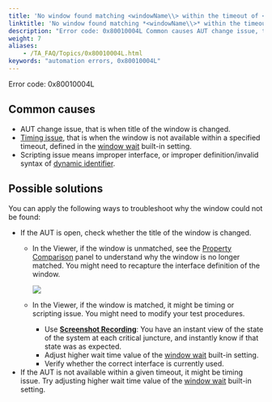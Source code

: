 ```yaml
--- 
title: 'No window found matching <windowName\\> within the timeout of <value\\> seconds. Please check the interface definition for <windowName\\>, or set a longer timeout with the "window wait" setting.'
linktitle: 'No window found matching *<windowName\\>* within the timeout of *<value\\>* seconds. Please check the interface definition for *<windowName\\>*, or set a longer timeout with the "window wait" setting.'
description: "Error code: 0x80010004L Common causes AUT change issue, that is when title of the window is changed. Timing issue , that is when the window is not available within a specified timeout, defined in the ..."
weight: 7
aliases: 
    - /TA_FAQ/Topics/0x80010004L.html
keywords: "automation errors, 0x80010004L"
---
```


Error code: 0x80010004L

## Common causes

-   AUT change issue, that is when title of the window is changed.
-   [Timing issue](/TA_Automation/Topics/Automation_practices_Timing.html), that is when the window is not available within a specified timeout, defined in the [window wait](/TA_Automation/Topics/bis_window_wait.html) built-in setting.
-   Scripting issue means improper interface, or improper definition/invalid syntax of [dynamic identifier](/TA_Help/Topics/The_test_language_dynamic_identifiers.html).

## Possible solutions

You can apply the following ways to troubleshoot why the window could not be found:

-   If the AUT is open, check whether the title of the window is changed.
    -   In the Viewer, if the window is unmatched, see the [Property Comparison](/TA_Help/Topics/ug_Inteface_properties_comparison_panel.html) panel to understand why the window is no longer matched. You might need to recapture the interface definition of the window.

        ![](/images/TA_Help/Images/Properties_comparison_panel_interface_entity.png)

    -   In the Viewer, if the window is matched, it might be timing or scripting issue. You might need to modify your test procedures.
        -   Use [**Screenshot Recording**](/TA_Help/Topics/ug_Screenshot_recording.html): You have an instant view of the state of the system at each critical juncture, and instantly know if that state was as expected.
        -   Adjust higher wait time value of the [window wait](/TA_Automation/Topics/bis_window_wait.html) built-in setting.
        -   Verify whether the correct interface is currently used.
-   If the AUT is not available within a given timeout, it might be timing issue. Try adjusting higher wait time value of the [window wait](/TA_Automation/Topics/bis_window_wait.html) built-in setting.




